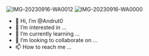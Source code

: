 ![IMG-20230916-WA0012](https://github.com/Andrut0/Andrut0/assets/145344314/ad768141-b835-4fde-a3f7-35f4c5329aa2)
![IMG-20230916-WA0000](https://github.com/Andrut0/Andrut0/assets/145344314/91ef02ae-d54a-43c4-9287-88f337db4fca)
- 👋 Hi, I’m @Andrut0
- 👀 I’m interested in ...
- 🌱 I’m currently learning ...
- 💞️ I’m looking to collaborate on ...
- 📫 How to reach me ...

<!---
Andrut0/Andrut0 is a ✨ special ✨ repository because its `README.md` (this file) appears on your GitHub profile.
You can click the Preview link to take a look at your changes.
--->
